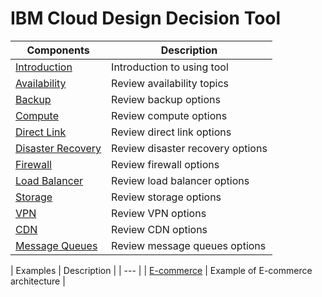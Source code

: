 # IBM Cloud Design Decision Tool

| Components | Description |
| --- | --- |
| [Introduction](intro.md) | Introduction to using tool |
| [Availability](availability.md) | Review availability topics |
| [Backup](backup.md) | Review backup options |
| [Compute](compute.md) | Review compute options |
| [Direct Link](direct_link.md) | Review direct link options |
| [Disaster Recovery](disaster_recovery.md) | Review disaster recovery options |
| [Firewall](firewall.md) | Review firewall options |
| [Load Balancer](load_balancer.md) | Review load balancer options |
| [Storage](storage.md) | Review storage options |
| [VPN](vpn.md) | Review VPN options |
| [CDN](cdn.md) | Review CDN options |
| [Message Queues](message_queues.md) | Review message queues options |

| Examples | Description |
| --- |
| [E-commerce](ecommerce.md) | Example of E-commerce architecture |


